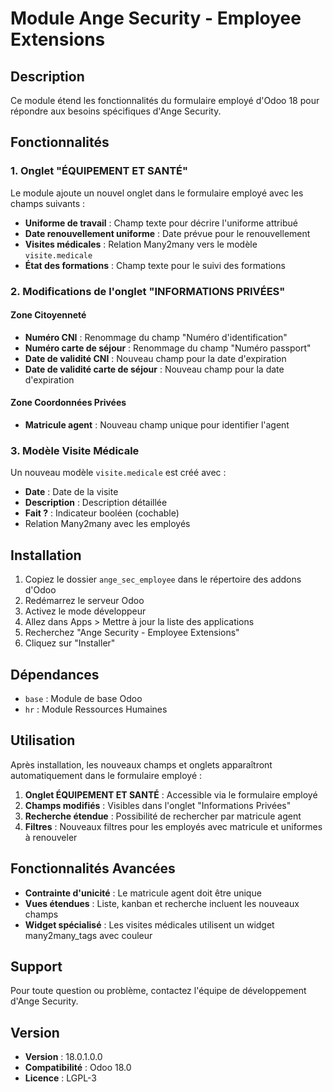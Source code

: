 # Module Ange Security - Employee Extensions

## Description

Ce module étend les fonctionnalités du formulaire employé d'Odoo 18 pour répondre aux besoins spécifiques d'Ange Security.

## Fonctionnalités

### 1. Onglet "ÉQUIPEMENT ET SANTÉ"

Le module ajoute un nouvel onglet dans le formulaire employé avec les champs suivants :

- **Uniforme de travail** : Champ texte pour décrire l'uniforme attribué
- **Date renouvellement uniforme** : Date prévue pour le renouvellement
- **Visites médicales** : Relation Many2many vers le modèle `visite.medicale`
- **État des formations** : Champ texte pour le suivi des formations

### 2. Modifications de l'onglet "INFORMATIONS PRIVÉES"

#### Zone Citoyenneté
- **Numéro CNI** : Renommage du champ "Numéro d'identification"
- **Numéro carte de séjour** : Renommage du champ "Numéro passport"
- **Date de validité CNI** : Nouveau champ pour la date d'expiration
- **Date de validité carte de séjour** : Nouveau champ pour la date d'expiration

#### Zone Coordonnées Privées
- **Matricule agent** : Nouveau champ unique pour identifier l'agent

### 3. Modèle Visite Médicale

Un nouveau modèle `visite.medicale` est créé avec :
- **Date** : Date de la visite
- **Description** : Description détaillée
- **Fait ?** : Indicateur booléen (cochable)
- Relation Many2many avec les employés

## Installation

1. Copiez le dossier `ange_sec_employee` dans le répertoire des addons d'Odoo
2. Redémarrez le serveur Odoo
3. Activez le mode développeur
4. Allez dans Apps > Mettre à jour la liste des applications
5. Recherchez "Ange Security - Employee Extensions"
6. Cliquez sur "Installer"

## Dépendances

- `base` : Module de base Odoo
- `hr` : Module Ressources Humaines

## Utilisation

Après installation, les nouveaux champs et onglets apparaîtront automatiquement dans le formulaire employé :

1. **Onglet ÉQUIPEMENT ET SANTÉ** : Accessible via le formulaire employé
2. **Champs modifiés** : Visibles dans l'onglet "Informations Privées"
3. **Recherche étendue** : Possibilité de rechercher par matricule agent
4. **Filtres** : Nouveaux filtres pour les employés avec matricule et uniformes à renouveler

## Fonctionnalités Avancées

- **Contrainte d'unicité** : Le matricule agent doit être unique
- **Vues étendues** : Liste, kanban et recherche incluent les nouveaux champs
- **Widget spécialisé** : Les visites médicales utilisent un widget many2many_tags avec couleur

## Support

Pour toute question ou problème, contactez l'équipe de développement d'Ange Security.

## Version

- **Version** : 18.0.1.0.0
- **Compatibilité** : Odoo 18.0
- **Licence** : LGPL-3
